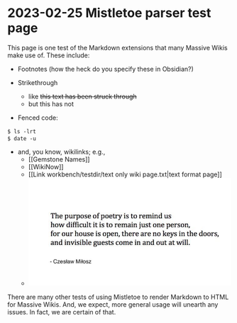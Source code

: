 # 2023-02-25 Mistletoe parser test page

This page is one test of the Markdown extensions that many Massive Wikis make use of. These include:

- Footnotes (how the heck do you specify these in Obsidian?)

- Strikethrough
	- like ~~this text has been struck through~~  
	- but this has not

- Fenced code:
```shell
$ ls -lrt
$ date -u
```

- and, you know, wikilinks; e.g.,
	- [[Gemstone Names]]  
	- [[WikiNow]]  
	- [[Link workbench/testdir/text only wiki page.txt|text format page]]
	- ![The purpose of poetry](_attachments/2021-11-11-Milosz.jpeg)  

There are many other tests of using Mistletoe to render Markdown to HTML for Massive Wikis. And, we expect, more general usage will unearth any issues. In fact, we are certain of that.

